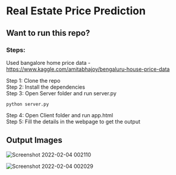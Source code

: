 # Real Estate Price Prediction

## Want to run this repo?

### Steps:

Used bangalore home price data -
https://www.kaggle.com/amitabhajoy/bengaluru-house-price-data

Step 1: Clone the repo \
Step 2: Install the dependencies \
Step 3: Open Server folder and run server.py 
~~~
python server.py
~~~

Step 4: Open Client folder and run app.html \
Step 5: Fill the details in the webpage to get the output

## Output Images

![Screenshot 2022-02-04 002110](https://user-images.githubusercontent.com/38530748/152409460-6566a924-1e96-40e5-aa6a-e4a99e065e43.png)

![Screenshot 2022-02-04 002029](https://user-images.githubusercontent.com/38530748/152409473-2318a6ec-7347-4746-8ec1-e0c7781fc60f.png)
